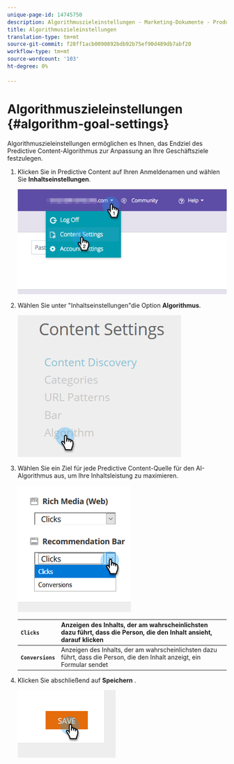 ```yaml
---
unique-page-id: 14745750
description: Algorithmuszieleinstellungen - Marketing-Dokumente - Produktdokumentation
title: Algorithmuszieleinstellungen
translation-type: tm+mt
source-git-commit: f28ff1acb0090892bdb92b75ef90d489db7abf20
workflow-type: tm+mt
source-wordcount: '103'
ht-degree: 0%

---
```



# Algorithmuszieleinstellungen {#algorithm-goal-settings}

Algorithmuszieleinstellungen ermöglichen es Ihnen, das Endziel des Predictive Content-Algorithmus zur Anpassung an Ihre Geschäftsziele festzulegen.

1. Klicken Sie in Predictive Content auf Ihren Anmeldenamen und wählen Sie **Inhaltseinstellungen**.

   ![](assets/1.png)

1. Wählen Sie unter &quot;Inhaltseinstellungen&quot;die Option **Algorithmus**.

   ![](assets/two-1.png)

1. Wählen Sie ein Ziel für jede Predictive Content-Quelle für den AI-Algorithmus aus, um Ihre Inhaltsleistung zu maximieren.

   ![](assets/three-new.png)

   | **`Clicks`** | Anzeigen des Inhalts, der am wahrscheinlichsten dazu führt, dass die Person, die den Inhalt ansieht, darauf klicken |
   |---|---|
   | **`Conversions`** | Anzeigen des Inhalts, der am wahrscheinlichsten dazu führt, dass die Person, die den Inhalt anzeigt, ein Formular sendet |

1. Klicken Sie abschließend auf **Speichern** .

   ![](assets/four.png)

